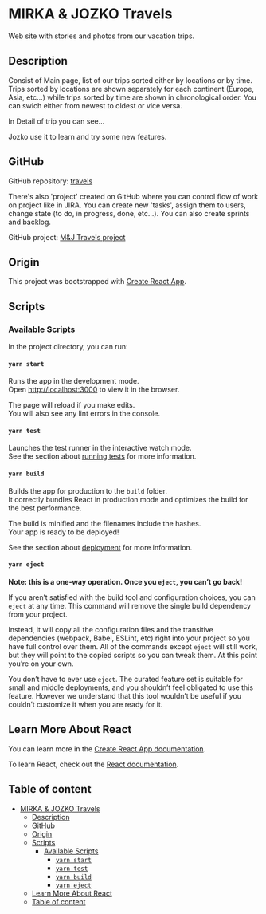 # MIRKA & JOZKO Travels

Web site with stories and photos from our vacation trips.

## Description

Consist of Main page, list of our trips sorted either by locations or by time.
Trips sorted by locations are shown separately for each continent (Europe, Asia, etc...) while trips sorted by time are shown in chronological order. You can swich either from newest to oldest or vice versa.

In Detail of trip you can see...

Jozko use it to learn and try some new features.

## GitHub

GitHub repository: [travels](https://github.com/JoseOnGit/travels)

There's also 'project' created on GitHub where you can control flow of work on project like in JIRA. You can create new 'tasks', assign them to users, change state (to do, in progress, done, etc...). You can also create sprints and backlog.

GitHub project: [M&J Travels project](https://github.com/users/JoseOnGit/projects/1/views/1)

## Origin

This project was bootstrapped with [Create React App](https://github.com/facebook/create-react-app).

## Scripts

### Available Scripts

In the project directory, you can run:

#### `yarn start`

Runs the app in the development mode.\
Open [http://localhost:3000](http://localhost:3000) to view it in the browser.

The page will reload if you make edits.\
You will also see any lint errors in the console.

#### `yarn test`

Launches the test runner in the interactive watch mode.\
See the section about [running tests](https://facebook.github.io/create-react-app/docs/running-tests) for more information.

#### `yarn build`

Builds the app for production to the `build` folder.\
It correctly bundles React in production mode and optimizes the build for the best performance.

The build is minified and the filenames include the hashes.\
Your app is ready to be deployed!

See the section about [deployment](https://facebook.github.io/create-react-app/docs/deployment) for more information.

#### `yarn eject`

**Note: this is a one-way operation. Once you `eject`, you can’t go back!**

If you aren’t satisfied with the build tool and configuration choices, you can `eject` at any time. This command will remove the single build dependency from your project.

Instead, it will copy all the configuration files and the transitive dependencies (webpack, Babel, ESLint, etc) right into your project so you have full control over them. All of the commands except `eject` will still work, but they will point to the copied scripts so you can tweak them. At this point you’re on your own.

You don’t have to ever use `eject`. The curated feature set is suitable for small and middle deployments, and you shouldn’t feel obligated to use this feature. However we understand that this tool wouldn’t be useful if you couldn’t customize it when you are ready for it.

## Learn More About React

You can learn more in the [Create React App documentation](https://facebook.github.io/create-react-app/docs/getting-started).

To learn React, check out the [React documentation](https://reactjs.org/).

## Table of content

- [MIRKA \& JOZKO Travels](#mirka--jozko-travels)
  - [Description](#description)
  - [GitHub](#github)
  - [Origin](#origin)
  - [Scripts](#scripts)
    - [Available Scripts](#available-scripts)
      - [`yarn start`](#yarn-start)
      - [`yarn test`](#yarn-test)
      - [`yarn build`](#yarn-build)
      - [`yarn eject`](#yarn-eject)
  - [Learn More About React](#learn-more-about-react)
  - [Table of content](#table-of-content)
